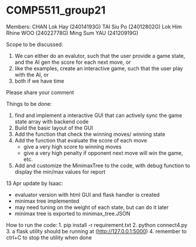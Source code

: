 # COMP5511_group21

Members: 
CHAN Lok Hay (24014193G)
TAI Siu Po (24012802G)
Lok Him Rhine WOO (24022778G)
Ming Sum YAU (24120919G)


Scope to be discussed:
1. We can either do an evalutor, such that the user provide a game state, and the AI gen the score for each next move, or
2. like the examples, create an interactive game, such that the user play with the AI, or
3. both if we have time

Please share your comment


Things to be done:
1. find and implement a interactive GUI that can actively sync the game state array with backend code
2. Build the basic layout of the GUI
3. Add the function that check the winning moves/ winning state
4. Add the function that evaluate the score of each move
    - give a very high score to winning moves
    - give a very high penalty if opponent next move will win the game, etc.
5. Add and customize the MinimaxTree to the code, with debug function to display the min/max values for report


13 Apr update by Isaac:
- evaluator version with html GUI and flask handler is created
- minimax tree implemented
- may need tuning on the weight of each state, but can do it later
- minimax tree is exported to minimax_tree.JSON


How to run the code:
    1. pip install -r requirement.txt
    2. python connect4.py
    3. a flask utility should be running at (http://127.0.0.1:5000)
    4. remember to ctrl+C to stop the utility when done
